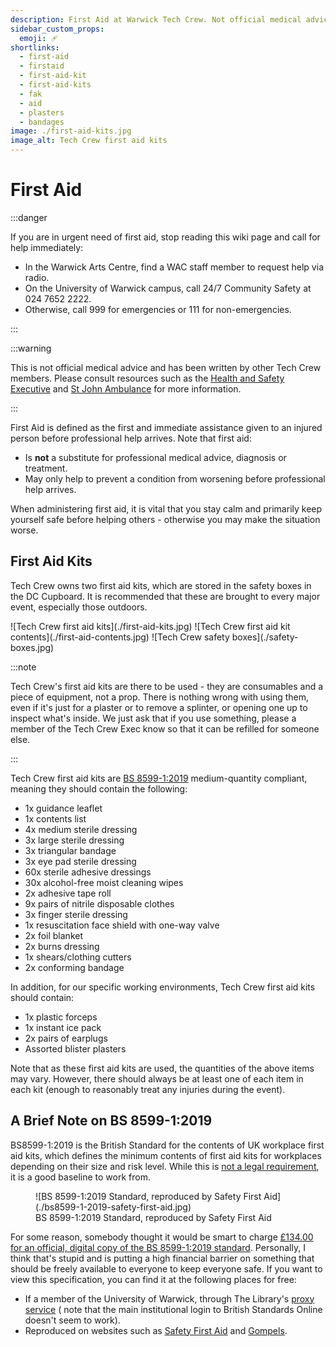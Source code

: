 ```yaml
---
description: First Aid at Warwick Tech Crew. Not official medical advice.
sidebar_custom_props:
  emoji: 🩹
shortlinks:
  - first-aid
  - firstaid
  - first-aid-kit
  - first-aid-kits
  - fak
  - aid
  - plasters
  - bandages
image: ./first-aid-kits.jpg
image_alt: Tech Crew first aid kits
---
```


# First Aid

:::danger

If you are in urgent need of first aid, stop reading this wiki page and call for help immediately:

- In the Warwick Arts Centre, find a WAC staff member to request help via radio.
- On the University of Warwick campus, call 24/7 Community Safety at 024 7652 2222.
- Otherwise, call 999 for emergencies or 111 for non-emergencies.

:::

:::warning

This is not official medical advice and has been written by other Tech Crew members. Please consult resources such as
the [Health and Safety Executive](https://www.hse.gov.uk/simple-health-safety/firstaid/index.htm) and
[St John Ambulance](https://www.sja.org.uk/get-advice/) for more information.

:::

First Aid is defined as the first and immediate assistance given to an injured person before professional help arrives.
Note that first aid:

- Is **not** a substitute for professional medical advice, diagnosis or treatment.
- May only help to prevent a condition from worsening before professional help arrives.

When administering first aid, it is vital that you stay calm and primarily keep yourself safe before helping others -
otherwise you may make the situation worse.

## First Aid Kits

Tech Crew owns two first aid kits, which are stored in the safety boxes in the DC Cupboard. It is recommended that these
are brought to every major event, especially those outdoors.

<div class="img-small img-gallery">
![Tech Crew first aid kits](./first-aid-kits.jpg)
![Tech Crew first aid kit contents](./first-aid-contents.jpg)
![Tech Crew safety boxes](./safety-boxes.jpg)
</div>

:::note

Tech Crew's first aid kits are there to be used - they are consumables and a piece of equipment, not a prop. There is
nothing wrong with using them, even if it's just for a plaster or to remove a splinter, or opening one up to inspect
what's inside. We just ask that if you use something, please a member of the Tech Crew Exec know so that it can be
refilled for someone else.

:::

Tech Crew first aid kits are [BS 8599-1:2019](https://www.safetyfirstaid.co.uk/british-standard-first-aid-kit-contents/)
medium-quantity compliant, meaning they should contain the following:

- 1x guidance leaflet
- 1x contents list
- 4x medium sterile dressing
- 3x large sterile dressing
- 3x triangular bandage
- 3x eye pad sterile dressing
- 60x sterile adhesive dressings
- 30x alcohol-free moist cleaning wipes
- 2x adhesive tape roll
- 9x pairs of nitrile disposable clothes
- 3x finger sterile dressing
- 1x resuscitation face shield with one-way valve
- 2x foil blanket
- 2x burns dressing
- 1x shears/clothing cutters
- 2x conforming bandage

In addition, for our specific working environments, Tech Crew first aid kits should contain:

- 1x plastic forceps
- 1x instant ice pack
- 2x pairs of earplugs
- Assorted blister plasters

Note that as these first aid kits are used, the quantities of the above items may vary. However, there should always be
at least one of each item in each kit (enough to reasonably treat any injuries during the event).

## A Brief Note on BS 8599-1:2019

BS8599-1:2019 is the British Standard for the contents of UK workplace first aid kits, which defines the minimum
contents of first aid kits for workplaces depending on their size and risk level. While this is
[not a legal requirement](https://www.hse.gov.uk/simple-health-safety/firstaid/what-to-put-in-your-first-aid-kit.htm),
it is a good baseline to work from.

<figure>
![BS 8599-1:2019 Standard, reproduced by Safety First Aid](./bs8599-1-2019-safety-first-aid.jpg)
<figcaption>BS 8599-1:2019 Standard, reproduced by Safety First Aid</figcaption>
</figure>

For some reason, somebody thought it would be smart to charge
[£134.00 for an official, digital copy of the BS 8599-1:2019 standard](https://knowledge.bsigroup.com/products/workplace-first-aid-kits-specification-for-the-contents-of-workplace-first-aid-kits-1?version=standard&tab=overview).
Personally, I think that's stupid and is putting a high financial barrier on something that should be freely available
to everyone to keep everyone safe. If you want to view this specification, you can find it at the following places for
free:

- If a member of the University of Warwick, through The Library's
  [proxy service](https://warwick.ac.uk/services/library/find-resources/e-access/british-standards-online) ( note that
  the main institutional login to British Standards Online doesn't seem to work).
- Reproduced on websites such as
  [Safety First Aid](https://www.safetyfirstaid.co.uk/british-standard-first-aid-kit-contents/) and
  [Gompels](https://www.gompels.co.uk/what-is-bs-8599-1.html).
